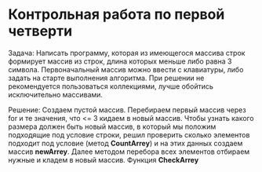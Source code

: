 # Контрольная работа по первой четверти 
Задача: Написать программу, которая из имеющегося массива строк формирует массив из строк, длина которых
меньше либо равна 3 символа. Первоначальный массив можно ввести с клавиатуры, либо задать на старте
выполнения алгоритма. При решении не рекомендуется пользоваться коллекциями, лучше обойтись
исключительно массивами.

Решение: Создаем пустой массив. Перебираем первый массив через for и те значения, что <= 3 кидаем в новый массив.
Чтобы узнать какого размера должен быть новый массив, в который мы положим подходящие под условие строки, решил проверить сколько элементов подходит под условие (метод __CountArrey__)  и на этих данных создаем массив  **newArrey**. Далее методом перебора всех элементов отбираем нужные и кладем в новый массив. Функция **CheckArrey**